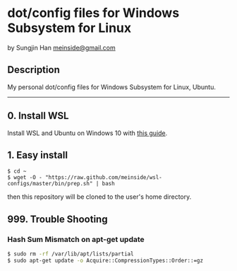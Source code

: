 # dot/config files for Windows Subsystem for Linux
by Sungjin Han <meinside@gmail.com>

## Description

My personal dot/config files for Windows Subsystem for Linux, Ubuntu.

---

## 0. Install WSL

Install WSL and Ubuntu on Windows 10 with [this guide](https://docs.microsoft.com/en-us/windows/wsl/install-win10).

## 1. Easy install

```
$ cd ~
$ wget -O - "https://raw.github.com/meinside/wsl-configs/master/bin/prep.sh" | bash
```

then this repository will be cloned to the user's home directory.

## 999. Trouble Shooting

### Hash Sum Mismatch on apt-get update

```bash
$ sudo rm -rf /var/lib/apt/lists/partial
$ sudo apt-get update -o Acquire::CompressionTypes::Order::=gz
```

